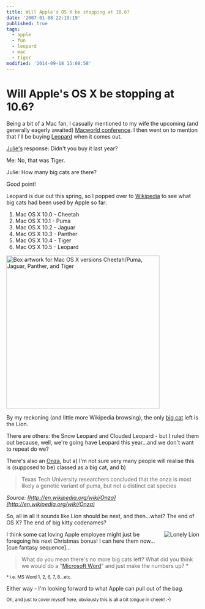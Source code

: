 ```yaml
---
title: Will Apple's OS X be stopping at 10.6?
date: '2007-01-08 22:19:19'
published: true
tags:
  - apple
  - fun
  - leopard
  - mac
  - tiger
modified: '2014-09-18 15:08:58'
---
```

# Will Apple's OS X be stopping at 10.6?

Being a bit of a Mac fan, I casually mentioned to my wife the upcoming (and generally eagerly awaited) [Macworld conference](http://www.macworldexpo.com/live/20/events/20SFO07A/keynotes).  I then went on to mention that I'll be buying [Leopard](http://www.apple.com/macosx/leopard/index.html) when it comes out.

[Julie's](https://flickr.com/photos/remysharp/267986595/) response: Didn't you buy it last year?

Me: No, that was Tiger.

Julie: How many big cats are there?

Good point!


<!--more-->

Leopard is due out this spring, so I popped over to [Wikipedia](http://wikipedia.com) to see what big cats had been used by Apple so far:

1. Mac OS X 10.0 - Cheetah
2. Mac OS X 10.1 - Puma
3. Mac OS X 10.2 - Jaguar
4. Mac OS X 10.3 - Panther
5. Mac OS X 10.4 - Tiger
6. Mac OS X 10.5 - Leopard

[<img width="400" src="/images/OSXBoxes.png" alt="Box artwork for Mac OS X versions Cheetah/Puma, Jaguar, Panther, and Tiger" title="Box artwork for Mac OS X versions Cheetah/Puma, Jaguar, Panther, and Tiger" />](http://en.wikipedia.org/wiki/Osx)

By my reckoning (and little more Wikipedia browsing), the only [big cat](http://en.wikipedia.org/wiki/Big_cat) left is the Lion.

There are others: the Snow Leopard and Clouded Leopard - but I ruled them out because, well, we're going have Leopard this year...and we don't want to repeat do we?

There's also an [Onza](http://en.wikipedia.org/wiki/Onza), but a) I'm not sure very many people will realise this is (supposed to be) classed as a big cat, and b)
> Texas Tech University researchers concluded that the onza is most likely a genetic variant of puma, but not a distinct cat species

*Source: [http://en.wikipedia.org/wiki/Onza](http://en.wikipedia.org/wiki/Onza)*

So, all in all it sounds like Lion should be next, and then...what?  The end of OS X?  The end of big kitty codenames?

<img src="/images/lion.jpg" alt="Lonely Lion" title="Lonely Lion" style="float: right; padding: 0 0 10px 10px; border: 0;" />I think some cat loving Apple employee might just be foregoing his next Christmas bonus!  I can here them now...[cue fantasy sequence]...

> What do you mean there's no more big cats left?  What did you think we would do a "[Microsoft Word](http://en.wikipedia.org/wiki/Ms_word#Versions)" and just make the numbers up? *

<small>* i.e. MS Word 1, 2, 6, 7, 8...etc.</small>

Either way - I'm looking forward to what Apple can pull out of the bag.

<small>Oh, and just to cover myself here, obviously this is all a bit tongue in cheek! :-)</small>
